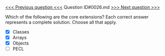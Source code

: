 [<<< Previous question <<<](0025.md)  Question ID#0026.md  [>>> Next question >>>](0027.md) 

Which of the following are the core extensions? Each correct answer represents a complete solution. Choose all that apply.

- [x] Classes
- [x] Arrays
- [x] Objects
- [ ] PECL
